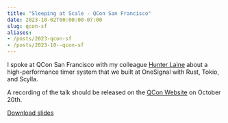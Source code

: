 ```yaml
---
title: "Sleeping at Scale - QCon San Francisco"
date: 2023-10-02T00:00:00-07:00
slug: qcon-sf
aliases:
- /posts/2023-qcon-sf
- /posts/2023-10--qcon-sf
---
```


I spoke at QCon San Francisco with my colleague [Hunter
Laine](https://www.linkedin.com/in/hunter-laine/) about a high-performance timer
system that we built at OneSignal with Rust, Tokio, and Scylla.

A recording of the talk should be released on the [QCon
Website](https://qconsf.com/presentation/oct2023/sleeping-scale-delivering-10k-timers-second-node-rust-tokio-kafka-and-scylla)
on October 20th.

[Download slides](./2023-qcon-sf--sleeping-at-scale.pdf)
